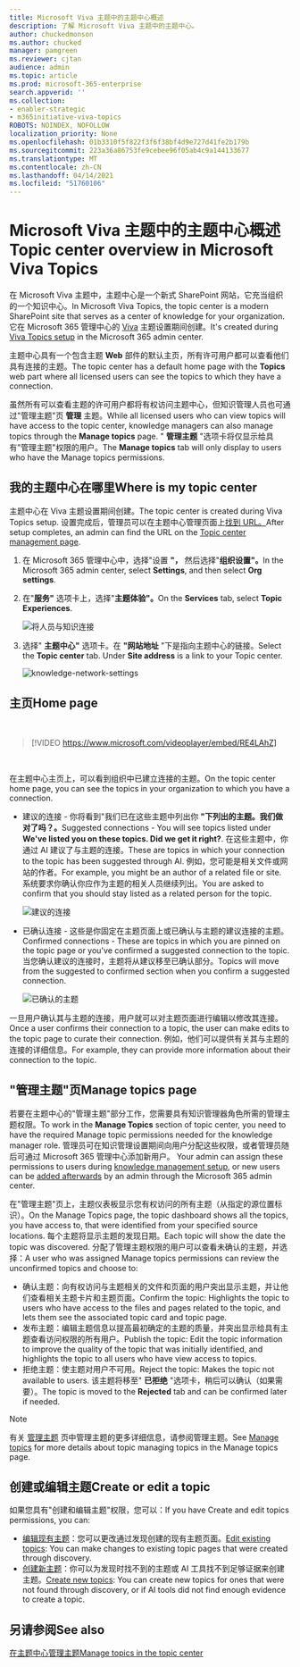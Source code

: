 ```yaml
---
title: Microsoft Viva 主题中的主题中心概述
description: 了解 Microsoft Viva 主题中的主题中心。
author: chuckedmonson
ms.author: chucked
manager: pamgreen
ms.reviewer: cjtan
audience: admin
ms.topic: article
ms.prod: microsoft-365-enterprise
search.appverid: ''
ms.collection:
- enabler-strategic
- m365initiative-viva-topics
ROBOTS: NOINDEX, NOFOLLOW
localization_priority: None
ms.openlocfilehash: 01b3310f5f822f3f6f38bf4d9e727d41fe2b179b
ms.sourcegitcommit: 223a36a86753fe9cebee96f05ab4c9a144133677
ms.translationtype: MT
ms.contentlocale: zh-CN
ms.lasthandoff: 04/14/2021
ms.locfileid: "51760106"
---
```

# <a name="topic-center-overview-in-microsoft-viva-topics"></a><span data-ttu-id="86e86-103">Microsoft Viva 主题中的主题中心概述</span><span class="sxs-lookup"><span data-stu-id="86e86-103">Topic center overview in Microsoft Viva Topics</span></span>


<span data-ttu-id="86e86-104">在 Microsoft Viva 主题中，主题中心是一个新式 SharePoint 网站，它充当组织的一个知识中心。</span><span class="sxs-lookup"><span data-stu-id="86e86-104">In Microsoft Viva Topics, the topic center is a modern SharePoint site that serves as a center of knowledge for your organization.</span></span> <span data-ttu-id="86e86-105">它在 Microsoft 365 管理中心的 [Viva](set-up-topic-experiences.md) 主题设置期间创建。</span><span class="sxs-lookup"><span data-stu-id="86e86-105">It's created during [Viva Topics setup](set-up-topic-experiences.md) in the Microsoft 365 admin center.</span></span>

<span data-ttu-id="86e86-106">主题中心具有一个包含主题 **Web** 部件的默认主页，所有许可用户都可以查看他们具有连接的主题。</span><span class="sxs-lookup"><span data-stu-id="86e86-106">The topic center has a default home page with the **Topics** web part where all licensed users can see the topics to which they have a connection.</span></span> 

<span data-ttu-id="86e86-107">虽然所有可以查看主题的许可用户都将有权访问主题中心，但知识管理人员也可通过"管理主题"页 **管理** 主题。</span><span class="sxs-lookup"><span data-stu-id="86e86-107">While all licensed users who can view topics will have access to the topic center, knowledge managers can also manage topics through the **Manage topics** page.</span></span> <span data-ttu-id="86e86-108">" **管理主题** "选项卡将仅显示给具有"管理主题"权限的用户。</span><span class="sxs-lookup"><span data-stu-id="86e86-108">The **Manage topics** tab will only display to users who have the Manage topics permissions.</span></span> 

## <a name="where-is-my-topic-center"></a><span data-ttu-id="86e86-109">我的主题中心在哪里</span><span class="sxs-lookup"><span data-stu-id="86e86-109">Where is my topic center</span></span>

<span data-ttu-id="86e86-110">主题中心在 Viva 主题设置期间创建。</span><span class="sxs-lookup"><span data-stu-id="86e86-110">The topic center is created during Viva Topics setup.</span></span> <span data-ttu-id="86e86-111">设置完成后，管理员可以在主题中心管理页面上[找到 URL。](./topic-experiences-administration.md#to-access-topics-management-settings)</span><span class="sxs-lookup"><span data-stu-id="86e86-111">After setup completes, an admin can find the URL on the [Topic center management page](./topic-experiences-administration.md#to-access-topics-management-settings).</span></span>


1. <span data-ttu-id="86e86-112">在 Microsoft 365 管理中心中，选择"设置 **"，** 然后选择"**组织设置"。**</span><span class="sxs-lookup"><span data-stu-id="86e86-112">In the Microsoft 365 admin center, select **Settings**, and then select **Org settings**.</span></span>
2. <span data-ttu-id="86e86-113">在"**服务"** 选项卡上，选择"**主题体验"。**</span><span class="sxs-lookup"><span data-stu-id="86e86-113">On the **Services** tab, select **Topic Experiences**.</span></span>

    ![将人员与知识连接](../media/admin-org-knowledge-options-completed.png) </br>

3. <span data-ttu-id="86e86-115">选择" **主题中心"** 选项卡。在 **"网站地址** "下是指向主题中心的链接。</span><span class="sxs-lookup"><span data-stu-id="86e86-115">Select the **Topic center** tab. Under **Site address** is a link to your Topic center.</span></span>

    ![knowledge-network-settings](../media/knowledge-network-settings-topic-center.png) </br>



## <a name="home-page"></a><span data-ttu-id="86e86-117">主页</span><span class="sxs-lookup"><span data-stu-id="86e86-117">Home page</span></span>

</br>

> [!VIDEO https://www.microsoft.com/videoplayer/embed/RE4LAhZ]  

</br>


<span data-ttu-id="86e86-118">在主题中心主页上，可以看到组织中已建立连接的主题。</span><span class="sxs-lookup"><span data-stu-id="86e86-118">On the topic center home page, you can see the topics in your organization to which you have a connection.</span></span>

- <span data-ttu-id="86e86-119">建议的连接 - 你将看到"我们已在这些主题中列出你 **"下列出的主题。我们做对了吗？。**</span><span class="sxs-lookup"><span data-stu-id="86e86-119">Suggested connections - You will see topics listed under **We've listed you on these topics. Did we get it right?**.</span></span> <span data-ttu-id="86e86-120">在这些主题中，你通过 AI 建议了与主题的连接。</span><span class="sxs-lookup"><span data-stu-id="86e86-120">These are topics in which your connection to the topic has been suggested through AI.</span></span> <span data-ttu-id="86e86-121">例如，您可能是相关文件或网站的作者。</span><span class="sxs-lookup"><span data-stu-id="86e86-121">For example, you might be an author of a related file or site.</span></span> <span data-ttu-id="86e86-122">系统要求你确认你应作为主题的相关人员继续列出。</span><span class="sxs-lookup"><span data-stu-id="86e86-122">You are asked to confirm that you should stay listed as a related person for the topic.</span></span>

   ![建议的连接](../media/knowledge-management/my-topics.png) </br>
 
- <span data-ttu-id="86e86-124">已确认连接 - 这些是你固定在主题页面上或已确认与主题的建议连接的主题。</span><span class="sxs-lookup"><span data-stu-id="86e86-124">Confirmed connections - These are topics in which you are pinned on the topic page or you've confirmed a suggested connection to the topic.</span></span> <span data-ttu-id="86e86-125">当您确认建议的连接时，主题将从建议移至已确认部分。</span><span class="sxs-lookup"><span data-stu-id="86e86-125">Topics will move from the suggested to confirmed section when you confirm a suggested connection.</span></span>
 
   ![已确认的主题](../media/knowledge-management/my-topics-confirmed.png) </br>

<span data-ttu-id="86e86-127">一旦用户确认其与主题的连接，用户就可以对主题页面进行编辑以修改其连接。</span><span class="sxs-lookup"><span data-stu-id="86e86-127">Once a user confirms their connection to a topic, the user can make edits to the topic page to curate their connection.</span></span> <span data-ttu-id="86e86-128">例如，他们可以提供有关其与主题的连接的详细信息。</span><span class="sxs-lookup"><span data-stu-id="86e86-128">For example, they can provide more information about their connection to the topic.</span></span>


## <a name="manage-topics-page"></a><span data-ttu-id="86e86-129">"管理主题"页</span><span class="sxs-lookup"><span data-stu-id="86e86-129">Manage topics page</span></span>

<span data-ttu-id="86e86-130">若要在主题中心的"管理主题"部分工作，您需要具有知识管理器角色所需的管理主题权限。</span><span class="sxs-lookup"><span data-stu-id="86e86-130">To work in the **Manage Topics** section of topic center, you need to have the required Manage topic permissions needed for the knowledge manager role.</span></span> <span data-ttu-id="86e86-131">管理员可在知识管理设置期间向用户分配这些权限[](set-up-topic-experiences.md)，或者管理员随后可通过 Microsoft 365 管理中心添加新用户。 [](topic-experiences-knowledge-rules.md)</span><span class="sxs-lookup"><span data-stu-id="86e86-131">Your admin can assign these permissions to users during [knowledge management setup](set-up-topic-experiences.md), or new users can be [added afterwards](topic-experiences-knowledge-rules.md) by an admin through the Microsoft 365 admin center.</span></span>

<span data-ttu-id="86e86-132">在"管理主题"页上，主题仪表板显示您有权访问的所有主题（从指定的源位置标识）。</span><span class="sxs-lookup"><span data-stu-id="86e86-132">On the Manage Topics page, the topic dashboard shows all the topics, you have access to, that were identified from your specified source locations.</span></span> <span data-ttu-id="86e86-133">每个主题将显示主题的发现日期。</span><span class="sxs-lookup"><span data-stu-id="86e86-133">Each topic will show the date the topic was discovered.</span></span> <span data-ttu-id="86e86-134">分配了管理主题权限的用户可以查看未确认的主题，并选择：</span><span class="sxs-lookup"><span data-stu-id="86e86-134">A user who was assigned Manage topics permissions can review the unconfirmed topics and choose to:</span></span>
- <span data-ttu-id="86e86-135">确认主题：向有权访问与主题相关的文件和页面的用户突出显示主题，并让他们查看相关主题卡片和主题页面。</span><span class="sxs-lookup"><span data-stu-id="86e86-135">Confirm the topic: Highlights the topic to users who have access to the files and pages related to the topic, and lets them see the associated topic card and topic page.</span></span>
- <span data-ttu-id="86e86-136">发布主题：编辑主题信息以提高最初确定的主题的质量，并突出显示给具有主题查看访问权限的所有用户。</span><span class="sxs-lookup"><span data-stu-id="86e86-136">Publish the topic: Edit the topic information to improve the quality of the topic that was initially identified, and highlights the topic to all users who have view access to topics.</span></span> 
- <span data-ttu-id="86e86-137">拒绝主题：使主题对用户不可用。</span><span class="sxs-lookup"><span data-stu-id="86e86-137">Reject the topic: Makes the topic not available to users.</span></span> <span data-ttu-id="86e86-138">该主题将移至" **已拒绝** "选项卡，稍后可以确认（如果需要）。</span><span class="sxs-lookup"><span data-stu-id="86e86-138">The topic is moved to the **Rejected** tab and can be confirmed later if needed.</span></span> 

> [!Note] 
> <span data-ttu-id="86e86-139">有关 [管理主题](manage-topics.md) 页中管理主题的更多详细信息，请参阅管理主题。</span><span class="sxs-lookup"><span data-stu-id="86e86-139">See [Manage topics](manage-topics.md) for more details about topic managing topics in the Manage topics page.</span></span>

## <a name="create-or-edit-a-topic"></a><span data-ttu-id="86e86-140">创建或编辑主题</span><span class="sxs-lookup"><span data-stu-id="86e86-140">Create or edit a topic</span></span>

<span data-ttu-id="86e86-141">如果您具有"创建和编辑主题"权限，您可以：</span><span class="sxs-lookup"><span data-stu-id="86e86-141">If you have Create and edit topics permissions, you can:</span></span>

- <span data-ttu-id="86e86-142">[编辑现有主题](edit-a-topic.md)：您可以更改通过发现创建的现有主题页面。</span><span class="sxs-lookup"><span data-stu-id="86e86-142">[Edit existing topics](edit-a-topic.md): You can make changes to existing topic pages that were created through discovery.</span></span>
- <span data-ttu-id="86e86-143">[创建新主题](create-a-topic.md)：你可以为发现时找不到的主题或 AI 工具找不到足够证据来创建主题。</span><span class="sxs-lookup"><span data-stu-id="86e86-143">[Create new topics](create-a-topic.md): You can create new topics for ones that were not found through discovery, or if AI tools did not find enough evidence to create a topic.</span></span>


## <a name="see-also"></a><span data-ttu-id="86e86-144">另请参阅</span><span class="sxs-lookup"><span data-stu-id="86e86-144">See also</span></span>

[<span data-ttu-id="86e86-145">在主题中心管理主题</span><span class="sxs-lookup"><span data-stu-id="86e86-145">Manage topics in the topic center</span></span>](manage-topics.md)

